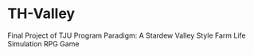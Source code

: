# TH-Valley
Final Project of TJU Program Paradigm: A Stardew Valley Style Farm Life Simulation RPG Game
